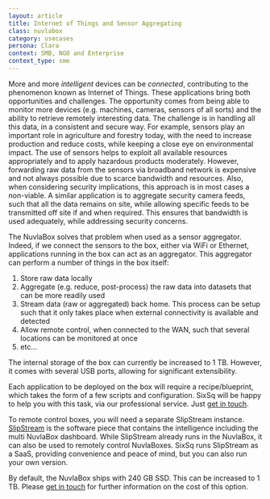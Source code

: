 ```yaml
---
layout: article
title: Internet of Things and Sensor Aggregating
class: nuvlabox
category: usecases
persona: Clara
context: SMB, NGO and Enterprise
context_type: sme
---
```


More and more *intelligent* devices can be *connected*, contributing to the phenomenon known as Internet of Things. These applications bring both opportunities and challenges. The opportunity comes from being able to monitor more devices (e.g. machines, cameras, sensors of all sorts) and the ability to retrieve remotely interesting data. The challenge is in handling all this data, in a consistent and secure way.  For example, sensors play an important role in agriculture and forestry today, with the need to increase production and reduce costs, while keeping a close eye on environmental impact. The use of sensors helps to exploit all available resources appropriately and to apply hazardous products moderately. However, forwarding raw data from the sensors via broadband network is expensive and not always possible due to scarce bandwidth and resources. Also, when considering security implications, this approach is in most cases a non-viable.  A similar application is to aggregate security camera feeds, such that all the data remains on site, while allowing specific feeds to be transmitted off site if and when required. This ensures that bandwidth is used adequately, while addressing security concerns.

The NuvlaBox solves that problem when used as a sensor aggregator.  Indeed, if we connect the sensors to the box, either via WiFi or Ethernet, applications running in the box can act as an aggregator.  This aggregator can perform a number of things in the box itself:

1. Store raw data locally
2. Aggregate (e.g. reduce, post-process) the raw data into datasets that can be more readily used
3. Stream data (raw or aggregated) back home. This process can be setup such that it only takes place when external connectivity is available and detected
4. Allow remote control, when connected to the WAN, such that several locations can be monitored at once
5. etc...

The internal storage of the box can currently be increased to 1 TB. However, it comes with several USB ports, allowing for significant extensibility.


Each application to be deployed on the box will require a recipe/blueprint, which takes the form of a few scripts and configuration. SixSq will be happy to help you with this task, via our professional service.  Just [get in touch](mailto:info@sixsq.com).

To remote control boxes, you will need a separate SlipStream instance. [SlipStream](/products/slipstream.html) is the software piece that contains the intelligence including the multi NuvlaBox dashboard. While SlipStream already runs in the NuvlaBox, it can also be used to remotely control NuvlaBoxes. SixSq runs SlipStream as a SaaS, providing convenience and peace of mind, but you can also run your own version.

By default, the NuvlaBox ships with 240 GB SSD. This can be increased to 1 TB. Please [get in touch](mailto:info@sixsq.com) for further information on the cost of this option.
